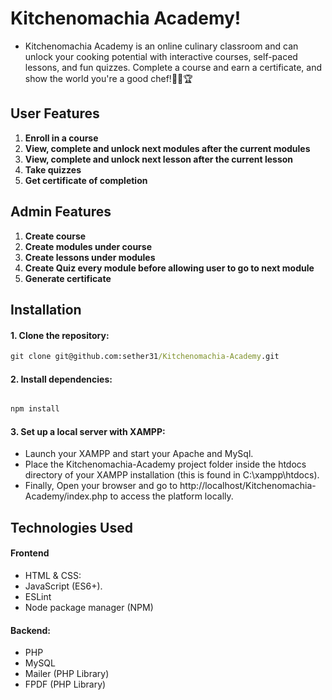 # Kitchenomachia Academy!

* Kitchenomachia Academy is an online culinary classroom and can unlock your cooking potential with interactive courses, self-paced lessons, and fun quizzes. Complete a course and earn a certificate, and show the world you're a good chef!👨‍🍳🏆

## User Features
1. **Enroll in a course**
2. **View, complete and unlock next modules after the current modules**
3. **View, complete and unlock next lesson after the current lesson**
4. **Take quizzes**
5. **Get certificate of completion**

## Admin Features
1. **Create course**
2. **Create modules under course**
3. **Create lessons under modules**
4. **Create Quiz every module before allowing user to go to next module**
5. **Generate certificate**

## Installation

#### 1. **Clone the repository:**
```cmd
git clone git@github.com:sether31/Kitchenomachia-Academy.git
```

#### 2. **Install dependencies:**
```cmd

npm install
```

#### 3. **Set up a local server with XAMPP:**
- Launch your XAMPP and start your Apache and MySql.
- Place the Kitchenomachia-Academy project folder inside the htdocs directory of your XAMPP installation (this is found in C:\xampp\htdocs).
- Finally, Open your browser and go to http://localhost/Kitchenomachia-Academy/index.php to access the platform locally.

## Technologies Used
#### Frontend
  + HTML & CSS:
  + JavaScript (ES6+).
  + ESLint
  + Node package manager (NPM)

#### Backend:
  + PHP
  + MySQL
  + Mailer (PHP Library)
  + FPDF (PHP Library)
